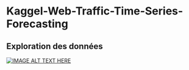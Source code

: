# Kaggel-Web-Traffic-Time-Series-Forecasting


## Exploration des données

[![IMAGE ALT TEXT HERE](http://img.youtube.com/vi/YOUTUBE_VIDEO_ID_HERE/0.jpg)](http://www.youtube.com/watch?v=YOUTUBE_VIDEO_ID_HERE)
